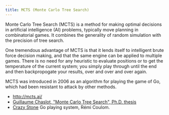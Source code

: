 ```yaml
---
title: MCTS (Monte Carlo Tree Search)
---
```


Monte Carlo Tree Search (MCTS) is a method for making optimal
decisions in artificial intelligence (AI) problems, typically move
planning in combinatorial games. It combines the generality of
random simulation with the precision of tree search.

One tremendous advantage of MCTS is that it lends itself to intelligent
brute force decision making, and that the same engine can be applied
to multiple games. There is no need for any heuristic to evaluate
positions or to get the temperature of the current system; you
simply play through until the end and then backpropogate your
results, over and over and over again.

MCTS was introduced in 2006 as an algorithm for playing the game
of Go, which had been resistant to attack by other methods.

* http://mcts.ai/
* [Guillaume Chaslot, "Monte Carlo Tree Search", Ph.D. thesis](https://project.dke.maastrichtuniversity.nl/games/files/phd/Chaslot_thesis.pdf)
* [Crazy Stone](https://www.remi-coulom.fr/CrazyStone/) Go playing system, Rémi Coulom.
